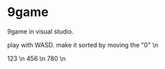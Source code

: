 # 9game
 9game in visual studio.

play with WASD. make it sorted by moving the "0" \n

123 \n
456 \n
780 \n
